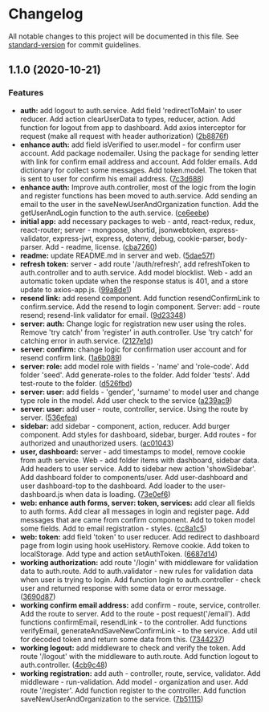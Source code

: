 # Changelog

All notable changes to this project will be documented in this file. See [standard-version](https://github.com/conventional-changelog/standard-version) for commit guidelines.

## 1.1.0 (2020-10-21)


### Features

* **auth:** add logout to auth.service. Add field 'redirectToMain' to user reducer. Add action clearUserData to types, reducer, action. Add function for logout from app to dashboard. Add axios interceptor for request (make all request with header authorization) ([2b8876f](https://github.com/mWorkTime/server/commit/2b8876fc8d6fb4a0fe450444105da77f22c41625))
* **enhance auth:** add field isVerified to user.model - for confirm user account. Add package nodemailer. Using the package for sending letter with link for confirm email address and account. Add folder emails. Add dictionary for collect some messages. Add token.model. The token that is sent to user for confirm his email address. ([7c3d688](https://github.com/mWorkTime/server/commit/7c3d68807ef3c8c97f65b166fb17a542a93dbf30))
* **enhance auth:** Improve auth.controller, most of the logic from the login and register functions has been moved to auth.service. Add sending an email to the user in the saveNewUserAndOrganization function. Add the getUserAndLogin function to the auth.service. ([ce6eebe](https://github.com/mWorkTime/server/commit/ce6eebeea917b0a949f3f5462e01bf678a4e3794))
* **initial app:** add necessary packages to web - antd, react-redux, redux, react-router; server - mongoose, shortid, jsonwebtoken, express-validator, express-jwt, express, dotenv, debug, cookie-parser, body-parser. Add - readme, license. ([cba7260](https://github.com/mWorkTime/server/commit/cba72604526ef8ec92b2f89005660fa5a4dd117a))
* **readme:** update README.md in server and web. ([5dae57f](https://github.com/mWorkTime/server/commit/5dae57fb1311b4cd5f86ebe8b58d1398ff88d08a))
* **refresh token:** server - add route '/auth/refresh', add refreshToken to auth.controller and to auth.service. Add model blocklist. Web - add an automatic token update when the response status is 401, and a store update to axios-app.js. ([99a8de1](https://github.com/mWorkTime/server/commit/99a8de15d72187469b97285b2b8df461e69da38d))
* **resend link:** add resend component. Add function resendConfirmLink to confirm.service. Add the resend to login component. Server: add - route resend; resend-link validator for email. ([9d23348](https://github.com/mWorkTime/server/commit/9d23348b04b4cce8e839d844e9b63313c5d65ad8))
* **server: auth:** Change logic for registration new user using the roles. Remove 'try catch' from 'register' in auth.controller. Use 'try catch' for catching error in auth.service. ([2127e1d](https://github.com/mWorkTime/server/commit/2127e1d1d0075af9caa1faa5b3a4807599f5b389))
* **server: confirm:** change logic for confirmation user account and for resend confirm link. ([1a6b089](https://github.com/mWorkTime/server/commit/1a6b0899f5953b8284c4f6cd2742a1a2efd388fd))
* **server: role:** add model role with fields - 'name' and 'role-code'. Add folder 'seed'. Add generate-roles to the folder. Add folder 'tests'. Add test-route to the folder. ([d526fbd](https://github.com/mWorkTime/server/commit/d526fbd8a37d50c07d948822cd52db64f94bf772))
* **server: user:** add fields - 'gender', 'surname' to model user and change type role in the model. Add user check to the service ([a239ac9](https://github.com/mWorkTime/server/commit/a239ac9f260ad4c94e05e4d2cfaecbcb2d168487))
* **server: user:** add user - route, controller, service. Using the route by server. ([536efea](https://github.com/mWorkTime/server/commit/536efea7d49a99045de93ccbcef4d050f4fa325f))
* **sidebar:** add sidebar - component, action, reducer. Add burger component. Add styles for dashboard, sidebar, burger. Add routes - for authorized and unauthorized users. ([ac01043](https://github.com/mWorkTime/server/commit/ac010436c14a95bed9d3987c8a039ae410509bcb))
* **user, dashboard:** server - add timestamps to model, remove cookie from auth service. Web - add folder items with dashboard, sidebar data. Add headers to user service. Add to sidebar new action 'showSidebar'. Add dashboard folder to components/user.  Add user-dashboard and user dashboard-top to the dashboard. Add loader to the user-dashboard.js when data is loading. ([73e0ef6](https://github.com/mWorkTime/server/commit/73e0ef628c9f7ddb1d7daf237c683bfbe3d6d739))
* **web: enhance auth forms, server: token, services:** add clear all fields to auth forms. Add clear all messages in login and register page. Add messages that are came from confirm component. Add to token model some fields. Add to email registration - styles. ([cc8a1c5](https://github.com/mWorkTime/server/commit/cc8a1c530e335b5927b38575ce704e84bded96b8))
* **web: token:** add field 'token' to user reducer. Add redirect to dashboard page from login using hook useHistory. Remove cookie. Add token to localStorage. Add type and action setAuthToken. ([6687d14](https://github.com/mWorkTime/server/commit/6687d147b453f41cfa512e2e6101d4b6ca526e54))
* **working authorization:** add route '/login' with middleware for validation data to auth.route. Add to auth.validator - new rules for validation data when user is trying to login. Add function login to auth.controller - check user and returned response with some data or error message. ([3690d87](https://github.com/mWorkTime/server/commit/3690d87b53bbbdbff70bccba4b7b955c785cc6c6))
* **working confirm email address:** add confirm - route, service, controller. Add the route to server. Add to the route  - post request('/email'). Add functions confirmEmail, resendLink - to the controller. Add functions verifyEmail, generateAndSaveNewConfirmLink - to the service. Add util for decoded token and return some data from this. ([7344237](https://github.com/mWorkTime/server/commit/73442371765ae04bbe0344b866270de16872a0b3))
* **working logout:** add middleware to check and verify the token. Add route '/logout' with the middleware to auth.route. Add function logout to auth.controller. ([4cb9c48](https://github.com/mWorkTime/server/commit/4cb9c48bd56c3652ab4f27a5d0ac040f9f36355a))
* **working registration:** add auth - controller, route, service, validator. Add middleware - run-validation. Add model - organization and user. Add route '/register'. Add function register to the controller. Add function saveNewUserAndOrganization to the service. ([7b51115](https://github.com/mWorkTime/server/commit/7b51115ba33822caa073c83901f08d6b162c6a4a))
